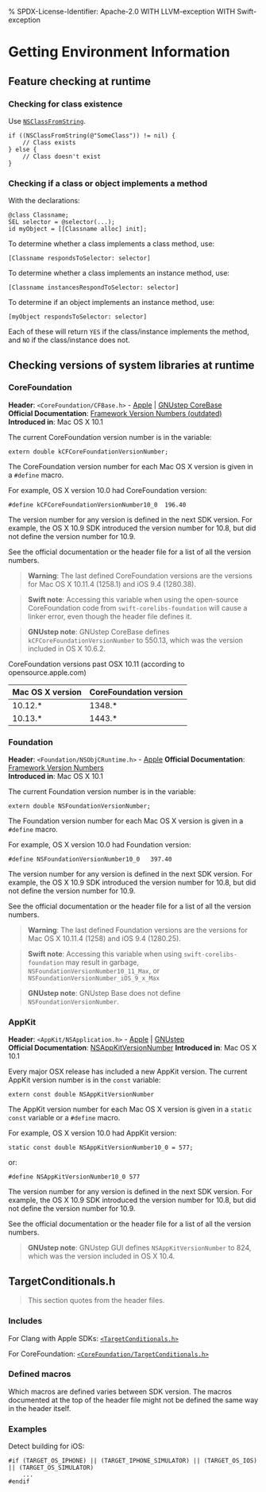 % SPDX-License-Identifier: Apache-2.0 WITH LLVM-exception WITH Swift-exception
# Getting Environment Information

## Feature checking at runtime

### Checking for class existence

Use [`NSClassFromString`](https://developer.apple.com/documentation/foundation/1395135-nsclassfromstring?language=objc).

```objc
if ((NSClassFromString(@"SomeClass")) != nil) {
    // Class exists
} else {
    // Class doesn't exist
}
```

### Checking if a class or object implements a method

With the declarations:
```objc
@class Classname;
SEL selector = @selector(...);
id myObject = [[Classname alloc] init];
```
To determine whether a class implements a class method, use:
```objc
[Classname respondsToSelector: selector]
```
To determine whether a class implements an instance method, use:
```objc
[Classname instancesRespondToSelector: selector]
```
To determine if an object implements an instance method, use:
```objc
[myObject respondsToSelector: selector]
```
Each of these will return `YES` if the class/instance implements the method, and `NO` if the class/instance does not.

## Checking versions of system libraries at runtime

### CoreFoundation

**Header**: `<CoreFoundation/CFBase.h>` - [Apple](https://github.com/apple/swift-corelibs-foundation/blob/main/CoreFoundation/Base.subproj/CFBase.h) | [GNUstep CoreBase](https://github.com/gnustep/libs-corebase/blob/master/Headers/CoreFoundation/CFBase.h.in)  
**Official Documentation**: [Framework Version Numbers (outdated)](https://developer.apple.com/documentation/corefoundation/base_utilities/framework_version_numbers?language=objc)  
**Introduced in**: Mac OS X 10.1

The current CoreFoundation version number is in the variable:
```objc
extern double kCFCoreFoundationVersionNumber;
```
The CoreFoundation version number for each Mac OS X version is given in a `#define` macro.

For example, OS X version 10.0 had CoreFoundation version:
```objc
#define kCFCoreFoundationVersionNumber10_0	196.40
```
The version number for any version is defined in the next SDK version. For example, the OS X 10.9 SDK introduced the version number for 10.8, but did not define the version number for 10.9.

See the official documentation or the header file for a list of all the version numbers.

> **Warning**: The last defined CoreFoundation versions are the versions for Mac OS X 10.11.4 (1258.1) and iOS 9.4 (1280.38).

> **Swift note**: Accessing this variable when using the open-source CoreFoundation code from `swift-corelibs-foundation` will cause a linker error, even though the header file defines it.

> **GNUstep note**: GNUstep CoreBase defines `kCFCoreFoundationVersionNumber` to 550.13, which was the version included in OS X 10.6.2.

CoreFoundation versions past OSX 10.11 (according to opensource.apple.com)

| Mac OS X version | CoreFoundation version |
| --- | --- |
| 10.12.* | 1348.* |
| 10.13.* | 1443.* |

### Foundation

**Header**: `<Foundation/NSObjCRuntime.h>` - [Apple](https://github.com/phracker/MacOSX-SDKs/blob/master/MacOSX11.3.sdk/System/Library/Frameworks/Foundation.framework/Versions/C/Headers/NSObjCRuntime.h)
**Official Documentation**: [Framework Version Numbers](https://developer.apple.com/documentation/foundation/object_runtime/foundation_framework_version_numbers?language=objc)  
**Introduced in**: Mac OS X 10.1

The current Foundation version number is in the variable:
```objc
extern double NSFoundationVersionNumber;
```
The Foundation version number for each Mac OS X version is given in a `#define` macro.

For example, OS X version 10.0 had Foundation version:
```objc
#define NSFoundationVersionNumber10_0	397.40
```
The version number for any version is defined in the next SDK version. For example, the OS X 10.9 SDK introduced the version number for 10.8, but did not define the version number for 10.9.

See the official documentation or the header file for a list of all the version numbers.

> **Warning**: The last defined Foundation versions are the versions for Mac OS X 10.11.4 (1258) and iOS 9.4 (1280.25).

> **Swift note**: Accessing this variable when using `swift-corelibs-foundation` may result in garbage, `NSFoundationVersionNumber10_11_Max`, or `NSFoundationVersionNumber_iOS_9_x_Max`

> **GNUstep note**: GNUstep Base does not define `NSFoundationVersionNumber`.

### AppKit

**Header**: `<AppKit/NSApplication.h>` - [Apple](https://github.com/phracker/MacOSX-SDKs/blob/master/MacOSX11.3.sdk/System/Library/Frameworks/AppKit.framework/Versions/C/Headers/NSApplication.h) | [GNUstep](https://github.com/gnustep/libs-gui/blob/master/Headers/AppKit/NSApplication.h)  
**Official Documentation**: [NSAppKitVersionNumber](https://developer.apple.com/documentation/appkit/nsappkitversionnumber?language=objc)
**Introduced in**: Mac OS X 10.1

Every major OSX release has included a new AppKit version. The current AppKit version number is in the `const` variable:
```objc
extern const double NSAppKitVersionNumber
```
The AppKit version number for each Mac OS X version is given in a `static const` variable or a `#define` macro.

For example, OS X version 10.0 had AppKit version:
```objc
static const double NSAppKitVersionNumber10_0 = 577;
```
or:
```objc
#define NSAppKitVersionNumber10_0 577
```
The version number for any version is defined in the next SDK version. For example, the OS X 10.9 SDK introduced the version number for 10.8, but did not define the version number for 10.9.

See the official documentation or the header file for a list of all the version numbers.

> **GNUstep note**: GNUstep GUI defines `NSAppKitVersionNumber` to 824, which was the version included in OS X 10.4.

## TargetConditionals.h

> This section quotes from the header files.

### Includes
For Clang with Apple SDKs:
[`<TargetConditionals.h>`](https://github.com/phracker/MacOSX-SDKs/blob/master/MacOSX11.3.sdk/usr/include/TargetConditionals.h)

For CoreFoundation:
[`<CoreFoundation/TargetConditionals.h>`](https://github.com/apple/swift-corelibs-foundation/blob/main/CoreFoundation/Base.subproj/SwiftRuntime/TargetConditionals.h)

### Defined macros

Which macros are defined varies between SDK version. The macros documented at the top of the header file might not be defined the same way in the header itself.

### Examples

Detect building for iOS:

```objc
#if (TARGET_OS_IPHONE) || (TARGET_IPHONE_SIMULATOR) || (TARGET_OS_IOS) || (TARGET_OS_SIMULATOR)
    ...
#endif
```

## 
